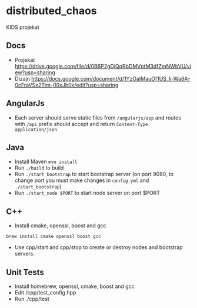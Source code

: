 # distributed_chaos
KIDS projekat

## Docs
- Projekat https://drive.google.com/file/d/0B6P2gDjQqRbDMVptM3dfZmNWbVU/view?usp=sharing
- Dizajn https://docs.google.com/document/d/1YzOaIMauOf1US_li-Wa6A-0cFraVSx2Tim-j10xJb0k/edit?usp=sharing

## AngularJs
- Each server should serve static files from `/angularjs/app` and routes with `/api` prefix should accept and return `Content-Type: application/json`

## Java
- Install Maven `mvn install`
- Run `./build` to build
- Run `./start_bootstrap` to start bootstrap server (on port 9080, to change port you must make changes in `config.yml` and `./start_bootstrap`)
- Run `./start_node $PORT` to start node server on port $PORT

## C++
- Install cmake, openssl, boost and gcc
```
brew install cmake openssl boost gcc
```
- Use cpp/start and cpp/stop to create or destroy nodes and bootstrap servers.

## Unit Tests

- Install homebrew, openssl, cmake, boost and gcc
- Edit /cpp/test_config.hpp
- Run ./cpp/test

